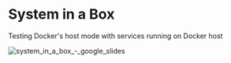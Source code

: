# System in a Box
Testing Docker's host mode with services running on Docker host

![system_in_a_box_-_google_slides](https://cloud.githubusercontent.com/assets/618729/22836568/8de8a2b0-efef-11e6-9a4c-253a1dca967d.png)
